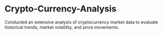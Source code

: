 # Crypto-Currency-Analysis
Conducted an extensive analysis of cryptocurrency market data to evaluate historical trends, market volatility, and price movements.
